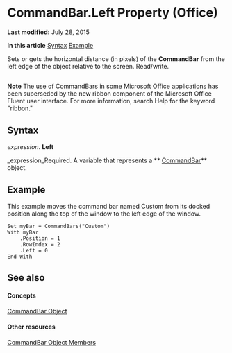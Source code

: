 
# CommandBar.Left Property (Office)

 **Last modified:** July 28, 2015

 **In this article**
 [](#sectionSection0)
 [Syntax](#sectionSection1)
 [Example](#sectionSection2)


Sets or gets the horizontal distance (in pixels) of the  **CommandBar** from the left edge of the object relative to the screen. Read/write.


## 
<a name="sectionSection0"> </a>


 **Note**  The use of CommandBars in some Microsoft Office applications has been superseded by the new ribbon component of the Microsoft Office Fluent user interface. For more information, search Help for the keyword "ribbon."


## Syntax
<a name="sectionSection1"> </a>

 _expression_. **Left**

 _expression_Required. A variable that represents a  ** [CommandBar](78603954-40aa-64cb-c407-2e0820d65231.md)** object.


## Example
<a name="sectionSection2"> </a>

This example moves the command bar named Custom from its docked position along the top of the window to the left edge of the window.


```
Set myBar = CommandBars("Custom") 
With myBar 
    .Position = 1 
    .RowIndex = 2 
    .Left = 0 
End With
```


## See also
<a name="sectionSection2"> </a>


#### Concepts


 [CommandBar Object](78603954-40aa-64cb-c407-2e0820d65231.md)
#### Other resources


 [CommandBar Object Members](e3756e7e-56a8-33a4-722f-640e5cc69b6d.md)

